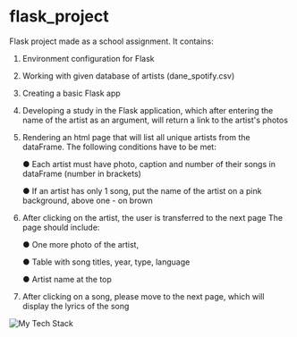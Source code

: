 # flask_project

Flask project made as a school assignment.
It contains:

1. Environment configuration for Flask

2. Working with given database of artists (dane_spotify.csv)

3. Creating a basic Flask app

4. Developing a study in the Flask application, which after entering the name of the artist as an argument, will return a link to the artist's photos

5. Rendering an html page that will list all unique artists from the dataFrame. The following conditions have to be met:
  
      ● Each artist must have photo, caption and number of their songs in dataFrame (number in brackets)
  
      ● If an artist has only 1 song, put the name of the artist on a pink background, above one - on brown

6. After clicking on the artist, the user is transferred to the next page
The page should include:
  
      ● One more photo of the artist,
  
      ● Table with song titles, year, type, language
  
      ● Artist name at the top
  
7. After clicking on a song, please move to the next page, which will display the lyrics of the song

<img src="https://github-readme-tech-stack.vercel.app/api/cards?fontSize=16&lineHeight=8&lineCount=3&gap=8&line1=python,python,3776AB;pandas,pandas,150458;&line3=css3,css3,1572B6;html5,html5,E34F26;" alt="My Tech Stack" />
